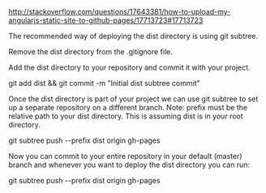 http://stackoverflow.com/questions/17643381/how-to-upload-my-angularjs-static-site-to-github-pages/17713723#17713723

The recommended way of deploying the dist directory is using git subtree.

Remove the dist directory from the .gitignore file.

Add the dist directory to your repository and commit it with your project.

git add dist && git commit -m "Initial dist subtree commit"

Once the dist directory is part of your project we can use git subtree to set up a separate repository on a different branch. Note: prefix must be the relative path to your dist directory. This is assuming dist is in your root directory.

git subtree push --prefix dist origin gh-pages

Now you can commit to your entire repository in your default (master) branch and whenever you want to deploy the dist directory you can run:

git subtree push --prefix dist origin gh-pages
